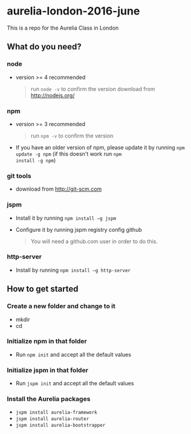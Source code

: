 # aurelia-london-2016-june
This is a repo for the Aurelia Class in London

## What do you need?

### node 
  * version >= 4 recommended 

    > run <code>node -v</code> to confirm the version
    > download from http://nodejs.org/

### npm 
  * version >= 3 recommended 

    >run <code>npm -v</code> to confirm the version
  * If you have an older version of npm, please update it by running <code>npm update -g npm</code> (if this doesn't work run <code>npm install -g npm</code>) 
  
### git tools 
  * download from http://git-scm.com
  
### jspm 
  * Install it by running <code>npm install –g jspm</code>
  * Configure it by running jspm registry config github

    >You will need a github.com user in order to do this. 
      
### http-server 
  * Install by running <code>npm install –g http-server</code>

## How to get started

### Create a new folder and change to it
  * mkdir <folder>
  * cd <folder>

### Initialize npm in that folder
  * Run <code>npm init</code> and accept all the default values

### Initialize jspm in that folder
  * Run <code>jspm init</code> and accept all the default values

### Install the Aurelia packages
  * <code>jspm install aurelia-framework</code>
  * <code>jspm install aurelia-router</code>
  * <code>jspm install aurelia-bootstrapper</code>
